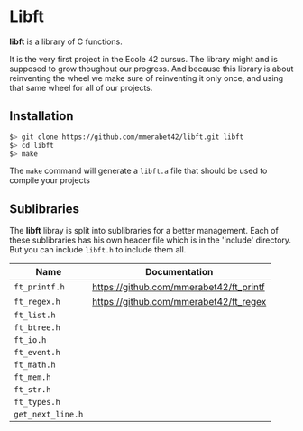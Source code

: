 # Libft

**libft** is a library of C functions.

It is the very first project in the Ecole 42 cursus. The library might and is supposed to grow thoughout our progress. And because this library is about reinventing the wheel we make sure of reinventing it only once, and using that same wheel for all of our projects.

## Installation

```bash
$> git clone https://github.com/mmerabet42/libft.git libft
$> cd libft
$> make
```

The `make` command will generate a `libft.a` file that should be used to compile your projects

## Sublibraries

The **libft** libray is split into sublibraries for a better management.
Each of these sublibraries has his own header file which is in the 'include' directory.
But you can include `libft.h` to include them all.

| Name | Documentation |
| --- | --- |
| `ft_printf.h` |  https://github.com/mmerabet42/ft_printf |
| `ft_regex.h` | https://github.com/mmerabet42/ft_regex |
| `ft_list.h` | |
| `ft_btree.h` | |
| `ft_io.h` | |
| `ft_event.h` | |
| `ft_math.h` | |
| `ft_mem.h` | |
| `ft_str.h` | |
| `ft_types.h` | |
| `get_next_line.h` | |
